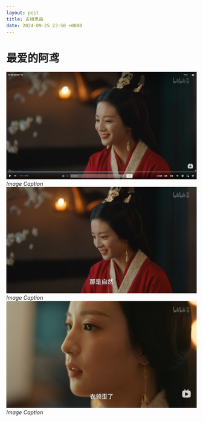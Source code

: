 ```yaml
---
layout: post
title: 古相思曲
date: 2024-09-25 23:50 +0800
---
```

# 最爱的阿鸢
![img-description](/fig/1.png)
_Image Caption_
![img-description](/fig/2.png)
_Image Caption_
![img-description](/fig/3.png)
_Image Caption_

